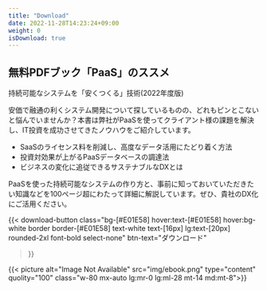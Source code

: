 ```yaml
---
title: "Download"
date: 2022-11-28T14:23:24+09:00
weight: 0
isDownload: true
---
```


<div class="md:mx-0 py-20 md:py-36 px-4 md:pr-0 md:pl-12 lg:pl-28 bg-white">
  <h2 class="text-2xl md:text-4xl font-bold mb-4">無料PDFブック「PaaS」のススメ</h2>
  <p class="text-lg font-bold">持続可能なシステムを「安くつくる」技術(2022年度版)</p>

<div class="flex flex-col md:flex-row md:gap-8 lg:gap-0">
  <div class="md:w-2/3 lg:w-[540px]">
  <P class="mt-12">安価で融通の利くシステム開発について探しているものの、どれもピンとこないと悩んでいませんか？本書は弊社がPaaSを使ってクライアント様の課題を解決し、IT投資を成功させてきたノウハウをご紹介しています。</p>

  <ul class="my-8 list-disc ml-6">
    <li class="mb-2">SaaSのライセンス料を削減し、高度なデータ活用にたどり着く方法</li>
    <li class="mb-2">投資対効果が上がるPaaSデータベースの調達法</li>
    <li>ビジネスの変化に追従できるサステナブルなDXとは</li>
  </ul>

  <p>PaaSを使った持続可能なシステムの作り方と、事前に知っておいていただきたい知識などを100ページ超にわたって詳細に解説しています。ぜひ、貴社のDX化にご活用ください。</p>


  {{< download-button
      class="bg-[#E01E58] hover:text-[#E01E58] hover:bg-white border border-[#E01E58] text-white text-[16px] lg:text-[20px] rounded-2xl font-bold select-none" btn-text="ダウンロード"
  >}}
  </div>

  {{< picture alt="Image Not Available" src="img/ebook.png" type="content" quolity="100" class="w-80 mx-auto lg:mr-0 lg:ml-28 mt-14 md:mt-8">}}
</div>

</div>
